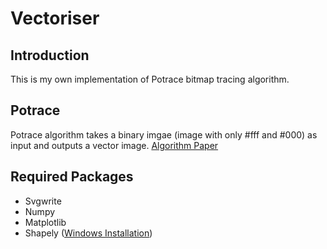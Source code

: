 # Vectoriser
## Introduction
This is my own implementation of Potrace bitmap tracing algorithm.

## Potrace
Potrace algorithm takes a binary imgae (image with only #fff and #000) as input and outputs a vector image.
[Algorithm Paper](http://potrace.sourceforge.net/potrace.pdf)

## Required Packages
- Svgwrite
- Numpy
- Matplotlib
- Shapely ([Windows Installation](https://pypi.org/project/Shapely/#downloads))